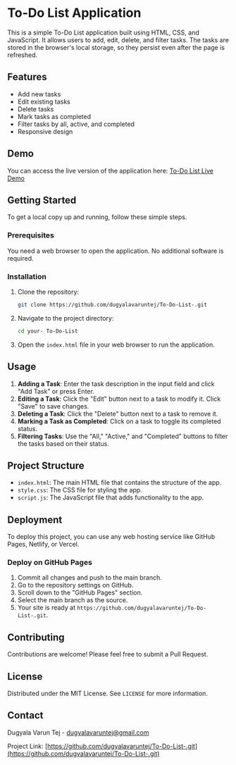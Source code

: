 # To-Do List Application

This is a simple To-Do List application built using HTML, CSS, and JavaScript. It allows users to add, edit, delete, and filter tasks. The tasks are stored in the browser's local storage, so they persist even after the page is refreshed.

## Features

- Add new tasks
- Edit existing tasks
- Delete tasks
- Mark tasks as completed
- Filter tasks by all, active, and completed
- Responsive design

## Demo

You can access the live version of the application here: [To-Do List Live Demo](YOUR_DEPLOYMENT_LINK_HERE)

## Getting Started

To get a local copy up and running, follow these simple steps.

### Prerequisites

You need a web browser to open the application. No additional software is required.

### Installation

1. Clone the repository:
    ```bash
    git clone https://github.com/dugyalavaruntej/To-Do-List-.git
    ```
2. Navigate to the project directory:
    ```bash
    cd your- To-Do-List
    ```
3. Open the `index.html` file in your web browser to run the application.

## Usage

1. **Adding a Task**: Enter the task description in the input field and click "Add Task" or press Enter.
2. **Editing a Task**: Click the "Edit" button next to a task to modify it. Click "Save" to save changes.
3. **Deleting a Task**: Click the "Delete" button next to a task to remove it.
4. **Marking a Task as Completed**: Click on a task to toggle its completed status.
5. **Filtering Tasks**: Use the "All," "Active," and "Completed" buttons to filter the tasks based on their status.

## Project Structure

- `index.html`: The main HTML file that contains the structure of the app.
- `style.css`: The CSS file for styling the app.
- `script.js`: The JavaScript file that adds functionality to the app.

## Deployment

To deploy this project, you can use any web hosting service like GitHub Pages, Netlify, or Vercel.

### Deploy on GitHub Pages

1. Commit all changes and push to the main branch.
2. Go to the repository settings on GitHub.
3. Scroll down to the "GitHub Pages" section.
4. Select the main branch as the source.
5. Your site is ready at `https://github.com/dugyalavaruntej/To-Do-List-.git`.

## Contributing

Contributions are welcome! Please feel free to submit a Pull Request.

## License

Distributed under the MIT License. See `LICENSE` for more information.

## Contact

Dugyala Varun Tej - [dugyalavaruntej@gmail.com](mailto:dugyalavaruntej@gmail.com)

Project Link: [https://github.com/dugyalavaruntej/To-Do-List-.git](https://github.com/dugyalavaruntej/To-Do-List-.git)

